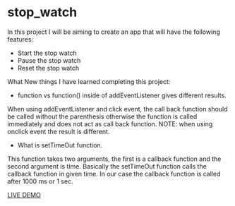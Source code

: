 # stop_watch

In this project I will be aiming to create an app that will have the following features:

- Start the stop watch
- Pause the stop watch
- Reset the stop watch

What New things I have learned completing this project:

- function vs function() inside of addEventListener gives different results.

When using addEventListener and click event, the call back function should be called without the parenthesis otherwise the function is called immediately and does not act as call back function. NOTE: when using onclick event the result is different.

- What is setTimeOut function.

This function takes two arguments, the first is a callback function and the second argument is time. Basically the setTimeOut function calls the callback function in given time. In our case the callback function is called after 1000 ms or 1 sec.

[LIVE DEMO](https://isaaxh.github.io/stop_watch)

